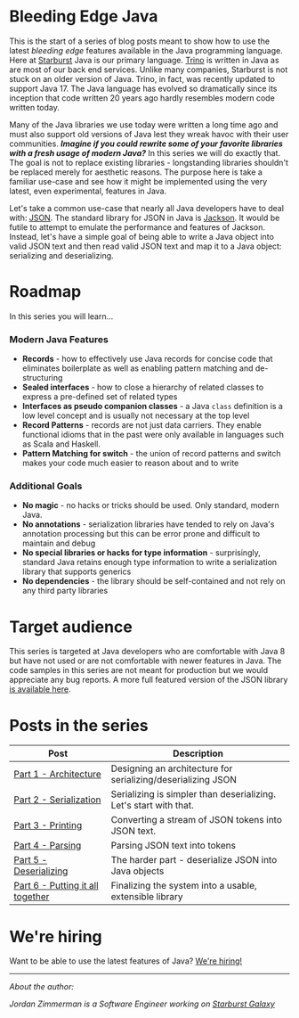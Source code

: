 # Bleeding Edge Java

This is the start of a series of blog posts meant to show how to use the latest _bleeding edge_ features available in the Java programming language. Here at
[Starburst](https://www.starburst.io/careers/) Java is our primary language. [Trino](https://trino.io/) is written in Java as are most of our back end services. Unlike many companies, 
Starburst is not stuck on an older version of Java. Trino, in fact, was recently updated to support Java 17. The Java language has evolved so dramatically since its inception that code written 20 years ago hardly 
resembles modern code written today.

Many of the Java libraries we use today were written a long time ago and must also support old versions of Java lest they wreak havoc with their user communities.
_**Imagine if you could rewrite some of your favorite libraries with a fresh usage of modern Java?**_
In this series we will do exactly that. The goal is not to replace existing libraries - longstanding libraries shouldn't be replaced merely for aesthetic reasons. The purpose 
here is take a familiar use-case and see how it might be implemented using the very latest, even experimental, features in Java.

Let's take a common use-case that nearly all Java developers have to deal with: [JSON](https://www.json.org/json-en.html). The standard library for JSON in Java is [Jackson](https://github.com/FasterXML/jackson). It would be futile to attempt to emulate the performance and features of Jackson. Instead, let's have a simple goal of being able to write a Java object into valid JSON text and then read valid JSON text and map it to a Java object: serializing and deserializing.

# Roadmap

In this series you will learn...

### Modern Java Features

- **Records** - how to effectively use Java records for concise code that eliminates boilerplate as well as enabling pattern matching and de-structuring
- **Sealed interfaces** - how to close a hierarchy of related classes to express a pre-defined set of related types
- **Interfaces as pseudo companion classes** - a Java `class` definition is a low level concept and is usually not necessary at the top level
- **Record Patterns** - records are not just data carriers. They enable functional idioms that in the past were only available in languages such as Scala and Haskell.
- **Pattern Matching for switch** - the union of record patterns and switch makes your code much easier to reason about and to write

### Additional Goals

- **No magic** - no hacks or tricks should be used. Only standard, modern Java.
- **No annotations** - serialization libraries have tended to rely on Java's annotation processing but this can be error prone and difficult to maintain and debug
- **No special libraries or hacks for type information** - surprisingly, standard Java retains enough type information to write a serialization library that supports generics
- **No dependencies** - the library should be self-contained and not rely on any third party libraries

# Target audience

This series is targeted at Java developers who are comfortable with Java 8 but have not used or
are not comfortable with newer features in Java. The code samples in this series are not meant
for production but we would appreciate any bug reports. A more full featured version of the JSON library [is available here](https://github.com/starburstdata/developer-blog-assets/tree/main/bleeding-edge-java/json).

# Posts in the series

| Post                                                 | Description                                                       |
|------------------------------------------------------|-------------------------------------------------------------------|
| [Part 1 - Architecture](01-design.md)                | Designing an architecture for serializing/deserializing JSON      |
| [Part 2 - Serialization](02-serialization.md)        | Serializing is simpler than deserializing. Let's start with that. |
| [Part 3 - Printing](03-printing.md)                  | Converting a stream of JSON tokens into JSON text.                |
| [Part 4 - Parsing](04-parsing.md)                    | Parsing JSON text into tokens                                     |
| [Part 5 - Deserializing](05-deserialization-01.md)   | The harder part - deserialize JSON into Java objects              |
| [Part 6 - Putting it all together](06-conclusion.md) | Finalizing the system into a usable, extensible library           |

# We're hiring

Want to be able to use the latest features of Java? [We're hiring!](https://www.starburst.io/careers/)

------------

_About the author:_

_Jordan Zimmerman is a Software Engineer working on [Starburst Galaxy](https://www.starburst.io/platform/starburst-galaxy/)_ 
